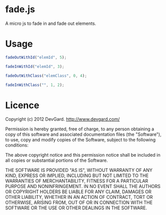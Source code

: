 fade.js
=======

A micro js to fade in and fade out elements.

Usage
=======

```javascript
fadeOutWithId("elemId", 5);

fadeInWithId("elemId", 3);

fadeOutWithClass("elemClass", 0, 4);

fadeInWithClass("", 1, 2);
```

Licence
=======

Copyright (c) 2012 DevGard. http://www.devgard.com/

Permission is hereby granted, free of charge, to any person obtaining
a copy of this software and associated documentation files (the
"Software"), to use, copy and modify copies of the Software, subject
to the following conditions:

The above copyright notice and this permission notice shall be
included in all copies or substantial portions of the Software.

THE SOFTWARE IS PROVIDED "AS IS", WITHOUT WARRANTY OF ANY KIND,
EXPRESS OR IMPLIED, INCLUDING BUT NOT LIMITED TO THE WARRANTIES OF
MERCHANTABILITY, FITNESS FOR A PARTICULAR PURPOSE AND
NONINFRINGEMENT. IN NO EVENT SHALL THE AUTHORS OR COPYRIGHT HOLDERS BE
LIABLE FOR ANY CLAIM, DAMAGES OR OTHER LIABILITY, WHETHER IN AN ACTION
OF CONTRACT, TORT OR OTHERWISE, ARISING FROM, OUT OF OR IN CONNECTION
WITH THE SOFTWARE OR THE USE OR OTHER DEALINGS IN THE SOFTWARE.
